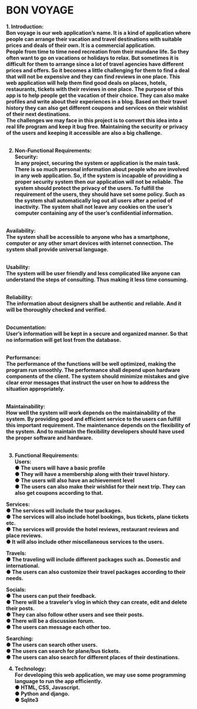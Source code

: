 # BON VOYAGE<br>
 
 
<b>1.   Introduction:<br>
Bon voyage is our web application’s name. It is a kind of application where people can arrange their vacation and travel destinations with suitable prices and deals of their own. It is a commercial application.<br>
People from time to time need recreation from their mundane life. So they often want to go on vacations or holidays to relax. But sometimes it is difficult for them to arrange since a lot of travel agencies have different prices and offers. So it becomes a little challenging for them to find a deal that will not be expensive and they can find reviews in one place. This web application will help them find good deals on places, hotels, restaurants, tickets with their reviews in one place.
The purpose of this app is to help people get the vacation of their choice. They can also make profiles and write about their experiences in a blog. Based on their travel history they can also get different coupons and services on their wishlist of their next destinations.<br>
The challenges we may face in this project is to convert this idea into a real life program and keep it bug free. Maintaining the security or privacy of the users and keeping it accessible are also a big challenge. <br><br>
 

2.	Non-Functional Requirements:<br>
Security:<br>
In any project, securing the system or application is the main task. There is so much personal information about people who are involved in any web application. So, if the system is incapable of providing a proper security system then our application will not be reliable. The system should protect the privacy of the users. To fulfill the requirement of the users, they should have set some policy. Such as the system shall automatically log out all users after a period of inactivity. The system shall not leave any cookies on the user’s computer containing any of the user’s confidential information.<br><br>
 
Availability:<br>
The system shall be accessible to anyone who has a smartphone, computer or any other smart devices with internet connection. The system shall provide universal language.<br><br>
 
Usability:<br>
The system will be user friendly and less complicated like anyone can understand the steps of consulting. Thus making it less time consuming.<br><br>
 
Reliability:<br>
The information about designers shall be authentic and reliable. And it will be thoroughly checked and verified.<br><br>
 
Documentation:<br>
User’s information will be kept in a secure and organized manner. So that no information will get lost from the database.<br><br>
 
Performance:<br>
The performance of the functions will be well optimized, making the program run smoothly. The performance shall depend upon hardware components of the client. The system should minimize mistakes and give clear error messages that instruct the user on how to address the situation appropriately.<br><br>
 
Maintainability:<br>
How well the system will work depends on the maintainability of the system. By providing good and efficient service to the users can fulfill this important requirement. The maintenance depends on the flexibility of the system. And to maintain the flexibility developers should have used the proper software and hardware.<br><br>
 
3.    Functional Requirements: <br>
Users:<br>
●	The users will have a basic profile <br>
●	They will have a membership along with their travel history. <br>
●	The users will also have an achievement level <br>
●	The users can also make their wishlist for their next trip. They can also get coupons according to that. <br>

Services:<br>
●	The services will include the tour packages.<br>
●	The services will also include hotel bookings, bus tickets, plane tickets etc.<br>
●	The services will provide the hotel reviews, restaurant reviews and place reviews.<br>
●	It will also include other miscellaneous services to the users.<br>

Travels:<br>
●	The traveling will include different packages such as. Domestic and international.<br>
●	The users can also customize their travel packages according to their needs.<br>

Socials:<br>
●	The users can put their feedback.<br>
●	There will be a traveler’s vlog in which they can create, edit and delete their posts.<br>
●	They can also follow other users and see their posts.<br>
●	There will be a discussion forum.<br>
●	The users can message each other too.<br>

Searching:<br>
●	The users can search other users. <br>
●	The users can search for plane/bus tickets.<br>
●	The users can also search for different places of their destinations.<br>

4.    Technology:<br>
For developing this web application, we may use some programming language to run the app efficiently.<br>
●	HTML, CSS, Javascript.<br>
●	Python and django.<br>
●	Sqlite3<br>
